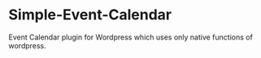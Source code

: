 # Simple-Event-Calendar
Event Calendar plugin for Wordpress which uses only native functions of wordpress.

